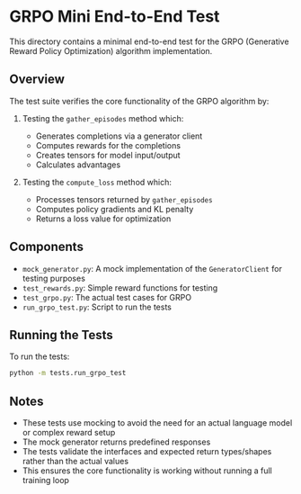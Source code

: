 # GRPO Mini End-to-End Test

This directory contains a minimal end-to-end test for the GRPO (Generative Reward Policy Optimization) algorithm implementation.

## Overview

The test suite verifies the core functionality of the GRPO algorithm by:

1. Testing the `gather_episodes` method which:
   - Generates completions via a generator client
   - Computes rewards for the completions
   - Creates tensors for model input/output
   - Calculates advantages
   
2. Testing the `compute_loss` method which:
   - Processes tensors returned by `gather_episodes`
   - Computes policy gradients and KL penalty
   - Returns a loss value for optimization

## Components

- `mock_generator.py`: A mock implementation of the `GeneratorClient` for testing purposes
- `test_rewards.py`: Simple reward functions for testing
- `test_grpo.py`: The actual test cases for GRPO
- `run_grpo_test.py`: Script to run the tests

## Running the Tests

To run the tests:

```bash
python -m tests.run_grpo_test
```

## Notes

- These tests use mocking to avoid the need for an actual language model or complex reward setup
- The mock generator returns predefined responses
- The tests validate the interfaces and expected return types/shapes rather than the actual values
- This ensures the core functionality is working without running a full training loop